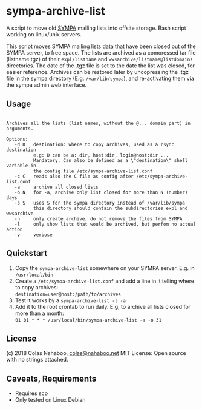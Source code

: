 # sympa-archive-list
A script to move old [SYMPA](http://sympa.org) mailing lists into offsite storage. Bash script working on linux/unix servers.

This script moves SYMPA mailing lists data that have been closed out of the SYMPA server, to free space.
The lists are archived as a comoressed tar file (listname.tgz) of their `expl/listname` and `wwsarchive/listname@listdomains` directories. The date of the .tgz file is set to the date the list was closed, for easier reference.
Archives can be restored later by uncopressing the .tgz file in the sympa directory (E.g. `/var/lib/sympa`), and re-activating them via the sympa admin web interface.

## Usage
```sympa-archive-list [options] [lists...]

Archives all the lists (list names, without the @... domain part) in arguments.

Options:
   -d D   destination: where to copy archives, used as a rsync destination
          e.g: D can be a: dir, host:dir, login@host:dir ...
          Mandatory. Can also be defined as a \"destination\" shell variable in
          the config file /etc/sympa-archive-list.conf
   -c C   reads also the C file as config after /etc/sympa-archive-list.conf
   -a     archive all closed lists
   -o N   for -a, archive only list closed for more than N (number) days
   -s S   uses S for the sympa directory instead of /var/lib/sympa
          this directory should contain the subdirectories expl and wwsarchive
   -n     only create archive, do not remove the files from SYMPA
   -l     only show lists that would be archived, but perfom no actual action
   -v     verbose
```
## Quickstart
1. Copy the `sympa-archive-list` somewhere on your SYMPA server. E.g. in `/usr/local/bin`
2. Create a `/etc/sympa-archive-list.conf` and add a line in it telling where to copy archives:  
   `destination=user@host:/path/to/archives`
3. Test it works by a `sympa-archive-list -l -a`
4. Add it to the root crontab to run daily. E.g, to archive all lists closed for more than a month:  
  `01 01 * * * /usr/local/bin/sympa-archive-list -a -o 31`  
   
## License
(c) 2018 Colas Nahaboo, colas@nahaboo.net
MIT License: Open source with no strings attached.

## Caveats, Requirements
*  Requires scp
*  Only tested on Linux Debian


